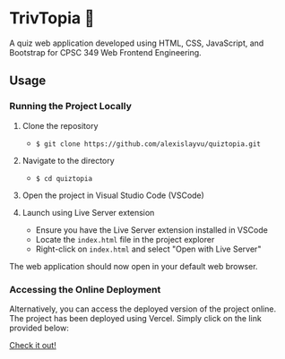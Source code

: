 # TrivTopia 🧠

A quiz web application developed using HTML, CSS, JavaScript, and Bootstrap for CPSC 349 Web Frontend Engineering.

## Usage

### Running the Project Locally

1. Clone the repository

   - `$ git clone https://github.com/alexislayvu/quiztopia.git`

2. Navigate to the directory

   - `$ cd quiztopia`

3. Open the project in Visual Studio Code (VSCode)

4. Launch using Live Server extension
   - Ensure you have the Live Server extension installed in VSCode
   - Locate the `index.html` file in the project explorer
   - Right-click on `index.html` and select "Open with Live Server"

The web application should now open in your default web browser.

### Accessing the Online Deployment

Alternatively, you can access the deployed version of the project online. The project has been deployed using Vercel. Simply click on the link provided below:

[Check it out!](https://trivtopia.vercel.app/)
